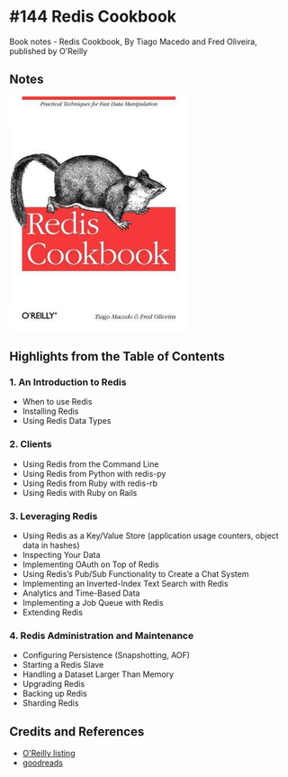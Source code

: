 # #144 Redis Cookbook

Book notes - Redis Cookbook, By Tiago Macedo and Fred Oliveira, published by O'Reilly

## Notes

[![cover](./assets/cover.jpg)](https://amzn.to/4gD99uk)

## Highlights from the Table of Contents

### 1. An Introduction to Redis

* When to use Redis
* Installing Redis
* Using Redis Data Types

### 2. Clients

* Using Redis from the Command Line
* Using Redis from Python with redis-py
* Using Redis from Ruby with redis-rb
* Using Redis with Ruby on Rails

### 3. Leveraging Redis

* Using Redis as a Key/Value Store (application usage counters, object data in hashes)
* Inspecting Your Data
* Implementing OAuth on Top of Redis
* Using Redis’s Pub/Sub Functionality to Create a Chat System
* Implementing an Inverted-Index Text Search with Redis
* Analytics and Time-Based Data
* Implementing a Job Queue with Redis
* Extending Redis

### 4. Redis Administration and Maintenance

* Configuring Persistence (Snapshotting, AOF)
* Starting a Redis Slave
* Handling a Dataset Larger Than Memory
* Upgrading Redis
* Backing up Redis
* Sharding Redis

## Credits and References

* [O'Reilly listing](https://learning.oreilly.com/library/view/redis-cookbook/9781449311353/)
* [goodreads](https://www.goodreads.com/book/show/12481481-redis-cookbook)
